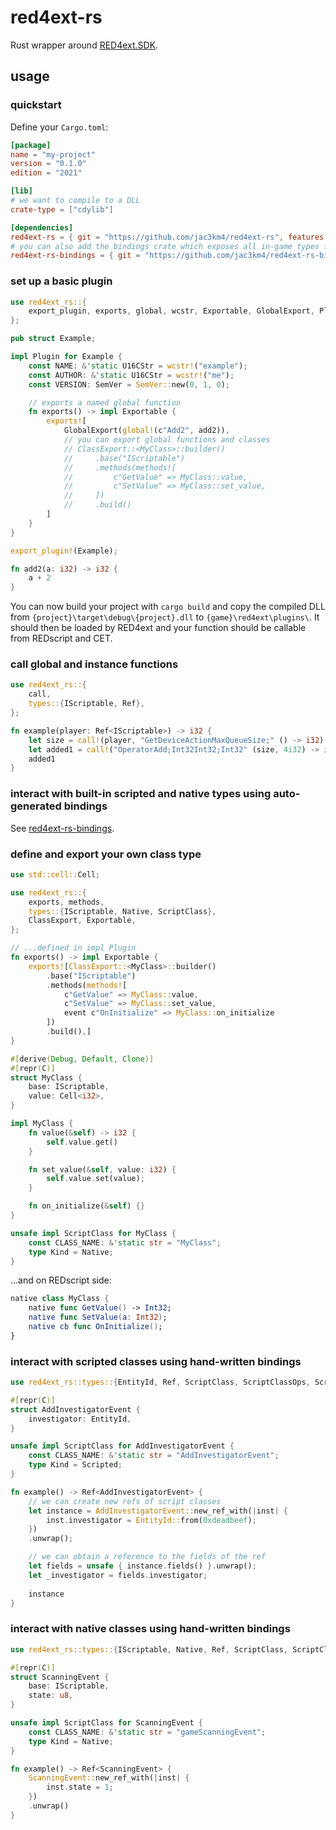 # red4ext-rs
Rust wrapper around [RED4ext.SDK](https://github.com/WopsS/RED4ext.SDK).

## usage

### quickstart
Define your `Cargo.toml`:
```toml
[package]
name = "my-project"
version = "0.1.0"
edition = "2021"

[lib]
# we want to compile to a DLL
crate-type = ["cdylib"]

[dependencies]
red4ext-rs = { git = "https://github.com/jac3km4/red4ext-rs", features = ["log"], rev = "v0.6.1" }
# you can also add the bindings crate which exposes all in-game types for convenience
red4ext-rs-bindings = { git = "https://github.com/jac3km4/red4ext-rs-bindings", rev = "v0.2.0" }
```

### set up a basic plugin
```rs
use red4ext_rs::{
    export_plugin, exports, global, wcstr, Exportable, GlobalExport, Plugin, SemVer, U16CStr,
};

pub struct Example;

impl Plugin for Example {
    const NAME: &'static U16CStr = wcstr!("example");
    const AUTHOR: &'static U16CStr = wcstr!("me");
    const VERSION: SemVer = SemVer::new(0, 1, 0);

    // exports a named global function
    fn exports() -> impl Exportable {
        exports![
            GlobalExport(global!(c"Add2", add2)),
            // you can export global functions and classes
            // ClassExport::<MyClass>::builder()
            //     .base("IScriptable")
            //     .methods(methods![
            //         c"GetValue" => MyClass::value,
            //         c"SetValue" => MyClass::set_value,
            //     ])
            //     .build()
        ]
    }
}

export_plugin!(Example);

fn add2(a: i32) -> i32 {
    a + 2
}
```

You can now build your project with `cargo build` and copy the compiled DLL from `{project}\target\debug\{project}.dll` to `{game}\red4ext\plugins\`. It should then be loaded by RED4ext and your function should be callable from REDscript and CET.

### call global and instance functions
```rust
use red4ext_rs::{
    call,
    types::{IScriptable, Ref},
};

fn example(player: Ref<IScriptable>) -> i32 {
    let size = call!(player, "GetDeviceActionMaxQueueSize;" () -> i32).unwrap();
    let added1 = call!("OperatorAdd;Int32Int32;Int32" (size, 4i32) -> i32).unwrap();
    added1
}
```

### interact with built-in scripted and native types using auto-generated bindings

See [red4ext-rs-bindings](https://github.com/jac3km4/red4ext-rs-bindings).

### define and export your own class type
```rust
use std::cell::Cell;

use red4ext_rs::{
    exports, methods,
    types::{IScriptable, Native, ScriptClass},
    ClassExport, Exportable,
};

// ...defined in impl Plugin
fn exports() -> impl Exportable {
    exports![ClassExport::<MyClass>::builder()
        .base("IScriptable")
        .methods(methods![
            c"GetValue" => MyClass::value,
            c"SetValue" => MyClass::set_value,
            event c"OnInitialize" => MyClass::on_initialize
        ])
        .build(),]
}

#[derive(Debug, Default, Clone)]
#[repr(C)]
struct MyClass {
    base: IScriptable,
    value: Cell<i32>,
}

impl MyClass {
    fn value(&self) -> i32 {
        self.value.get()
    }

    fn set_value(&self, value: i32) {
        self.value.set(value);
    }

    fn on_initialize(&self) {}
}

unsafe impl ScriptClass for MyClass {
    const CLASS_NAME: &'static str = "MyClass";
    type Kind = Native;
}
```
...and on REDscript side:
```swift
native class MyClass {
    native func GetValue() -> Int32;
    native func SetValue(a: Int32);
    native cb func OnInitialize();
}
```

### interact with scripted classes using hand-written bindings
```rust
use red4ext_rs::types::{EntityId, Ref, ScriptClass, ScriptClassOps, Scripted};

#[repr(C)]
struct AddInvestigatorEvent {
    investigator: EntityId,
}

unsafe impl ScriptClass for AddInvestigatorEvent {
    const CLASS_NAME: &'static str = "AddInvestigatorEvent";
    type Kind = Scripted;
}

fn example() -> Ref<AddInvestigatorEvent> {
    // we can create new refs of script classes
    let instance = AddInvestigatorEvent::new_ref_with(|inst| {
        inst.investigator = EntityId::from(0xdeadbeef);
    })
    .unwrap();

    // we can obtain a reference to the fields of the ref
    let fields = unsafe { instance.fields() }.unwrap();
    let _investigator = fields.investigator;
    
    instance
}
```

### interact with native classes using hand-written bindings
```rust
use red4ext_rs::types::{IScriptable, Native, Ref, ScriptClass, ScriptClassOps};

#[repr(C)]
struct ScanningEvent {
    base: IScriptable,
    state: u8,
}

unsafe impl ScriptClass for ScanningEvent {
    const CLASS_NAME: &'static str = "gameScanningEvent";
    type Kind = Native;
}

fn example() -> Ref<ScanningEvent> {
    ScanningEvent::new_ref_with(|inst| {
        inst.state = 1;
    })
    .unwrap()
}
```
